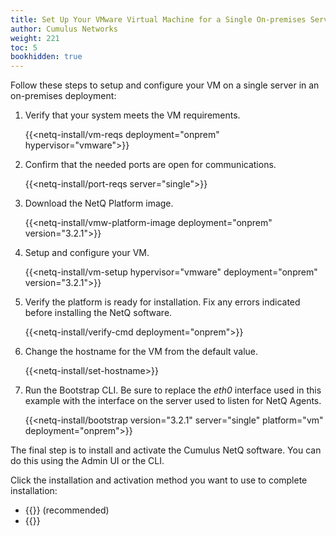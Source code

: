 ```yaml
---
title: Set Up Your VMware Virtual Machine for a Single On-premises Server
author: Cumulus Networks
weight: 221
toc: 5
bookhidden: true
---
```

Follow these steps to setup and configure your VM on a single server in an on-premises deployment:

1. Verify that your system meets the VM requirements.

    {{<netq-install/vm-reqs deployment="onprem" hypervisor="vmware">}}

2. Confirm that the needed ports are open for communications.

    {{<netq-install/port-reqs server="single">}}

3. Download the NetQ Platform image.

    {{<netq-install/vmw-platform-image deployment="onprem" version="3.2.1">}}

4. Setup and configure your VM.

    {{<netq-install/vm-setup hypervisor="vmware" deployment="onprem" version="3.2.1">}}

5. Verify the platform is ready for installation. Fix any errors indicated before installing the NetQ software.

    {{<netq-install/verify-cmd deployment="onprem">}}

6. Change the hostname for the VM from the default value.

    {{<netq-install/set-hostname>}}

7. Run the Bootstrap CLI. Be sure to replace the *eth0* interface used in this example with the interface on the server used to listen for NetQ Agents.

    {{<netq-install/bootstrap version="3.2.1" server="single" platform="vm" deployment="onprem">}}

The final step is to install and activate the Cumulus NetQ software.  You can do this using the Admin UI or the CLI.

Click the installation and activation method you want to use to complete installation:

- {{<link title="Install NetQ Using the Admin UI" text="Use the Admin UI">}} (recommended)
- {{<link title="Install NetQ Using the CLI" text="Use the CLI">}}
